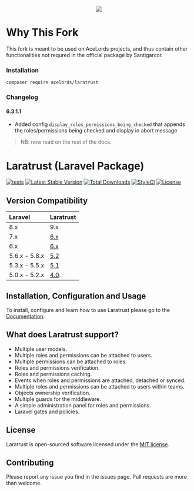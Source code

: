 <p align="center"><img src="https://cdn.rawgit.com/santigarcor/laratrust/135aa15fecd22a512c444389d1f8cb94e72d0fa7/docs/img/laratrust.svg"></p>

# Why This Fork
This fork is meant to be used on AceLords projects, and thus contain other functionalities not requred in the official package by Santigarcor.

### Installation
`composer require acelords/laratrust`

### Changelog
#### 6.3.1.1
- Added config `display_roles_permissions_being_checked` that appends the roles/permissions being checked and display in abort message

>NB: now read on the rest of the docs.


# Laratrust (Laravel Package)

[![tests](https://github.com/santigarcor/laratrust/workflows/tests/badge.svg)](https://github.com/santigarcor/laratrust/actions?query=workflow%3Atests)
[![Latest Stable Version](https://poser.pugx.org/santigarcor/laratrust/v)](//packagist.org/packages/santigarcor/laratrust)
[![Total Downloads](https://poser.pugx.org/santigarcor/laratrust/downloads)](//packagist.org/packages/santigarcor/laratrust)
[![StyleCI](https://styleci.io/repos/59691202/shield)](https://styleci.io/repos/59691202)
[![License](https://poser.pugx.org/santigarcor/laratrust/license)](//packagist.org/packages/santigarcor/laratrust)

## Version Compatibility

 Laravel  | Laratrust
:---------|:----------
 8.x|9.x  | [6.x](https://laratrust.santigarcor.me/docs/6.x/)
 7.x    | [6.x](https://laratrust.santigarcor.me/docs/6.x/)
 6.x    | [6.x](https://laratrust.santigarcor.me/docs/6.x/)
 5.6.x - 5.8.x    | [5.2](https://laratrust.santigarcor.me/docs/5.2/)
 5.3.x - 5.5.x    | [5.1](https://laratrust.santigarcor.me/docs/5.1/)
 5.0.x - 5.2.x    | [4.0](https://github.com/santigarcor/laratrust/tree/4.0).

## Installation, Configuration and Usage
To install, configure and learn how to use Laratrust please go to the [Documentation](https://laratrust.santigarcor.me/).

## What does Laratrust support?

- Multiple user models.
- Multiple roles and permissions can be attached to users.
- Multiple permissions can be attached to roles.
- Roles and permissions verification.
- Roles and permissions caching.
- Events when roles and permissions are attached, detached or synced.
- Multiple roles and permissions can be attached to users within teams.
- Objects ownership verification.
- Multiple guards for the middleware.
- A simple administration panel for roles and permissions.
- Laravel gates and policies.

## License

Laratrust is open-sourced software licensed under the [MIT license](http://opensource.org/licenses/MIT).

## Contributing

Please report any issue you find in the issues page. Pull requests are more than welcome.
